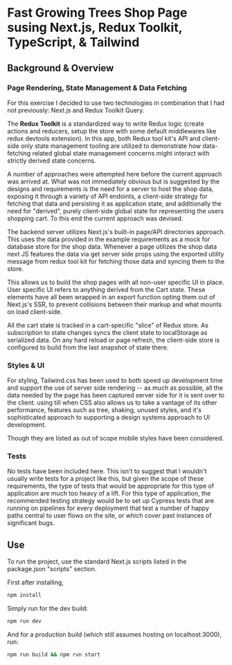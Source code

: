 # Fast Growing Trees Shop Page susing Next.js, Redux Toolkit, TypeScript, & Tailwind

## Background & Overview

### Page Rendering, State Management & Data Fetching

For this exercise I decided to use two technologies in combination that I had 
not previously: Next.js and Redux Toolkit Query.

The **Redux Toolkit** is a standardized way to write Redux logic (create actions
and reducers, setup the store with some default middlewares like redux devtools
extension).  In this app, both Redux tool kit's API and client-side only state 
management tooling are utilized to demonstrate how data-fetching related global 
state management concerns might interact with strictly derived state concerns.

A number of approaches were attempted here before the current approach was
arrived at. What was not immediately obvious but is suggested by the designs
and requirements is the need for a server to host the shop data, exposing it
through a variety of API endoints, a client-side strategy for fetching that
data and persisting it as application state, and additionally the need for
"derived", purely client-side global state for representing the users shopping
cart. To this end the current approach was devised.

The backend server utilizes Next.js's built-in page/API directories approach.
This uses the data provided in the example requirements as a mock for database
store for the shop data. Whenever a page utilizes the shop data next JS
features the data via get server side props using the exported utility message
from redux tool kit for fetching those data and syncing them to the store.

This allows us to build the shop pages with all non-user specific UI in place.
User specific UI refers to anything derived from the Cart state. These elements
have all been wrapped in an export function opting them out of Next.js's SSR,
to prevent collisions between their markup and what mounts on load client-side.

All the cart state is tracked in a cart-specific "slice" of Redux store. As
subscription to state changes syncs the client state to localStorage as
serialized data. On any hard reload or page refresh, the client-side store is
configured to build from the last snapshot of state there.

### Styles & UI

For styling, Tailwind.css has been used to both speed up development time and
support the use of server side rendering -- as much as possible, all
the data needed by the page has been captured server side for it is sent over
to the client.  using till when CSS also allows us to take a vantage of its
other performance, features such as tree, shaking, unused styles, and it's
sophisticated approach to supporting a design systems approach to UI development.

Though they are listed as out of scope mobile styles have been considered.

### Tests

No tests have been included here. This isn't to suggest that I wouldn't usually
write tests for a project like this, but given the scope of these requirements,
the type of tests that would be appropriate for this type of application are
much too heavy of a lift. For this type of application, the recommended testing
strategy would be to set up Cypress tests that are running on pipelines for
every deployment that test a number of happy paths central to user flows on the
site, or which cover past instances of significant bugs.

## Use

To run the project, use the standard Next.js scripts listed in the package.json 
"scripts" section. 

First after installing, 

```bash
npm install
```

Simply run for the dev build:

```bash
npm run dev
```

And for a production build (which still assumes hosting on localhost:3000), run:

```bash
npm run build && npm run start
```
